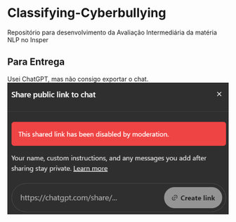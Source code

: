 # Classifying-Cyberbullying
Repositório para desenvolvimento da Avaliação Intermediária da matéria NLP no Insper

## Para Entrega

Usei ChatGPT, mas não consigo exportar o chat.
![alt text](mensagemchatgpt.png)